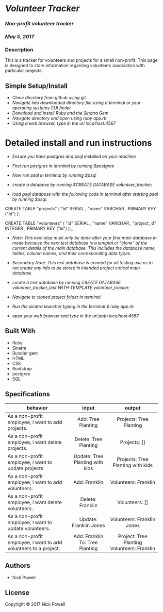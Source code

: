 # _Volunteer Tracker_

### _Non-profit volunteer tracker_
### _May 5, 2017_


### Description

This is a tracker for volunteers and projects for a small non-profit. This page is designed to store information regarding volunteers association with particular projects.

## Simple Setup/Install

* _Clone directory from github using git_
* _Navigate into downloaded directory file using a terminal or your operating systems GUI finder_
* _Download and install Ruby and the Sinatra Gem_
* _Navigate directory and open using ruby app.rb_
* _Using a web browser, type in the url localhost:4567_

# Detailed install and run instructions

* _Ensure you have postgres and psql installed on your machine_

* _First run postgres in terminal by running $postgres_

* _Now run psql in terminal by running $psql_

* _create a database by running $CREATE DATABASE volunteer_tracker;_

* _load psql database with the following code in terminal after starting psql by running $psql:_


CREATE TABLE "projects" (
"id"  SERIAL ,
"name" VARCHAR ,
PRIMARY KEY ("id")
);

CREATE TABLE "volunteers" (
"id"  SERIAL ,
"name" VARCHAR ,
"project_id" INTEGER ,
PRIMARY KEY ("id")
);_

* _Note: This next step must only be done after your first main database in made because the next test database is a templat or "clone" of the current details of the main database. This includes the database name, tables, column names, and their corresponding data types._

* _Secondary Note: This test database is created for all testing use as to not create any info to be stored in intended project critical main database._

* _create a test database by running CREATE DATABASE volunteer_tracker_test WITH TEMPLATE volunteer_tracker;_

* _Navigate to cloned project folder in terminal_

* _Run the sinatra launcher typing in the terminal $ ruby app.rb_

* _open your web browser and type in the url path localhost:4567_


## Built With

* Ruby
* Sinatra
* Bundler gem
* HTML
* CSS
* Bootstrap
* postgres
* SQL



## Specifications

| behavior |  input   |  output  |
|----------|:--------:|:--------:|
|As a non-profit employee, I want to add projects.|Add: Tree Planting|Projects: Tree Planting|
|As a non-profit employee, I want delete projects.|Delete: Tree Planting|Projects: []|
|As a non-profit employee, I want to update projects.|Update: Tree Planting with kids|Projects: Tree Planting with kids|
|As a non-profit employee, I want to add volunteers.|Add: Franklin|Volunteers: Franklin|
|As a non-profit employee, I want delete volunteers.|Delete: Franklin|Volunteers: []|
|As a non-profit employee, I want to update volunteers.|Update: Franklin Jones|Volunteers: Franklin Jones|
|As a non-profit employee, I want to add volunteers to a project.|Add: Franklin To: Tree Planting| Project: Tree Planting Volunteers: Franklin|
## Authors

* Nick Powell

## License

Copyright © 2017 Nick Powell
